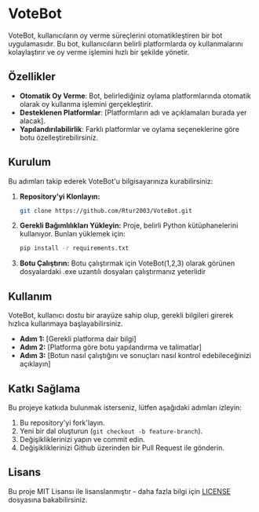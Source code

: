 
# VoteBot

VoteBot, kullanıcıların oy verme süreçlerini otomatikleştiren bir bot uygulamasıdır. Bu bot, kullanıcıların belirli platformlarda oy kullanmalarını kolaylaştırır ve oy verme işlemini hızlı bir şekilde yönetir.

## Özellikler

- **Otomatik Oy Verme**: Bot, belirlediğiniz oylama platformlarında otomatik olarak oy kullanma işlemini gerçekleştirir.
- **Desteklenen Platformlar**: [Platformların adı ve açıklamaları burada yer alacak].
- **Yapılandırılabilirlik**: Farklı platformlar ve oylama seçeneklerine göre botu özelleştirebilirsiniz.

## Kurulum

Bu adımları takip ederek VoteBot'u bilgisayarınıza kurabilirsiniz:

1. **Repository'yi Klonlayın:**
   ```bash
   git clone https://github.com/Rtur2003/VoteBot.git
   ```

2. **Gerekli Bağımlılıkları Yükleyin:**
   Proje, belirli Python kütüphanelerini kullanıyor. Bunları yüklemek için:
   ```bash
   pip install -r requirements.txt
   ```

3. **Botu Çalıştırın:**
   Botu çalıştırmak için VoteBot(1,2,3) olarak görünen dosyalardaki .exe uzantılı dosyaları çalıştırmanız yeterlidir

## Kullanım

VoteBot, kullanıcı dostu bir arayüze sahip olup, gerekli bilgileri girerek hızlıca kullanmaya başlayabilirsiniz.

- **Adım 1:** [Gerekli platforma dair bilgi]
- **Adım 2:** [Platforma göre botu yapılandırma ve talimatlar]
- **Adım 3:** [Botun nasıl çalıştığını ve sonuçları nasıl kontrol edebileceğinizi açıklayın]

## Katkı Sağlama

Bu projeye katkıda bulunmak isterseniz, lütfen aşağıdaki adımları izleyin:

1. Bu repository'yi fork'layın.
2. Yeni bir dal oluşturun (`git checkout -b feature-branch`).
3. Değişikliklerinizi yapın ve commit edin.
4. Değişikliklerinizi Github üzerinden bir Pull Request ile gönderin.

## Lisans

Bu proje MIT Lisansı ile lisanslanmıştır - daha fazla bilgi için [LICENSE](LICENSE) dosyasına bakabilirsiniz.
